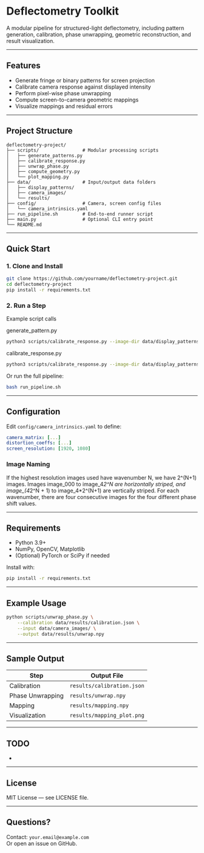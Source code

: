# Deflectometry Toolkit

A modular pipeline for structured-light deflectometry, including pattern generation, calibration, phase unwrapping, geometric reconstruction, and result visualization.

---

## Features

- Generate fringe or binary patterns for screen projection
- Calibrate camera response against displayed intensity
- Perform pixel-wise phase unwrapping
- Compute screen-to-camera geometric mappings
- Visualize mappings and residual errors

---

## Project Structure

```
deflectometry-project/
├── scripts/                # Modular processing scripts
│   ├── generate_patterns.py
│   ├── calibrate_response.py
│   ├── unwrap_phase.py
│   ├── compute_geometry.py
│   └── plot_mapping.py
├── data/                   # Input/output data folders
│   ├── display_patterns/
│   ├── camera_images/
│   └── results/
├── config/                 # Camera, screen config files
│   └── camera_intrinsics.yaml
├── run_pipeline.sh         # End-to-end runner script
├── main.py                 # Optional CLI entry point
└── README.md
```

---

## Quick Start

### 1. Clone and Install

```bash
git clone https://github.com/yourname/deflectometry-project.git
cd deflectometry-project
pip install -r requirements.txt
```

### 2. Run a Step

Example script calls

generate_pattern.py
```bash
python3 scripts/calibrate_response.py --image-dir data/display_patterns/2k_by_2k/images/image_050.png --points 0,0,1200,1200,500,500,800,800
```
calibrate_response.py

```bash
python3 scripts/calibrate_response.py --image-dir data/display_patterns/2k_by_2k/images/image_050.png --points 0,0,1200,1200,500,500,800,800
```

Or run the full pipeline:

```bash
bash run_pipeline.sh
```

---

## Configuration

Edit `config/camera_intrinsics.yaml` to define:

```yaml
camera_matrix: [...]
distortion_coeffs: [...]
screen_resolution: [1920, 1080]
```

### Image Naming

If the highest resolution images used have wavenumber N, we have 2^(N+1) images.
Images image_000 to image_4*2^N are horizontally striped, and image_(4*2^N + 1) to image_4*2^(N+1) are vertically striped.
For each wavenumber, there are four consecutive images for the four different phase shift values.

---

## Requirements

- Python 3.9+
- NumPy, OpenCV, Matplotlib
- (Optional) PyTorch or SciPy if needed

Install with:

```bash
pip install -r requirements.txt
```

---

## Example Usage

```bash
python scripts/unwrap_phase.py \
    --calibration data/results/calibration.json \
    --input data/camera_images/ \
    --output data/results/unwrap.npy
```

---

## Sample Output

| Step             | Output File                |
| ---------------- | -------------------------- |
| Calibration      | `results/calibration.json` |
| Phase Unwrapping | `results/unwrap.npy`       |
| Mapping          | `results/mapping.npy`      |
| Visualization    | `results/mapping_plot.png` |

---

## TODO

-

---

## License

MIT License — see LICENSE file.

---

## Questions?

Contact: `your.email@example.com`\
Or open an issue on GitHub.


